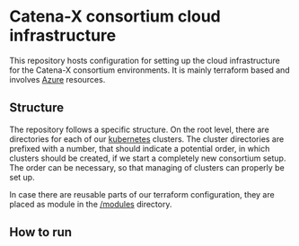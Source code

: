 # Catena-X consortium cloud infrastructure 

This repository hosts configuration for setting up the cloud infrastructure for the Catena-X consortium environments.
It is mainly terraform based and involves [Azure](https://azure.microsoft.com/) resources.

## Structure

The repository follows a specific structure. On the root level, there are directories for each of our
[kubernetes](https://kubernetes.io/) clusters. The cluster directories are prefixed with a number, that should indicate
a potential order, in which clusters should be created, if we start a completely new consortium setup. The order
can be necessary, so that managing of clusters can properly be set up.

In case there are reusable parts of our terraform configuration, they are placed as module in the [/modules](/modules)
directory.  

## How to run

